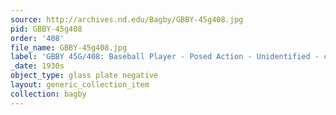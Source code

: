 ```yaml
---
source: http://archives.nd.edu/Bagby/GBBY-45g408.jpg
pid: GBBY-45g408
order: '408'
file_name: GBBY-45g408.jpg
label: 'GBBY 45G/408: Baseball Player - Posed Action - Unidentified - c1930s'
_date: 1930s
object_type: glass plate negative
layout: generic_collection_item
collection: bagby
---
```

